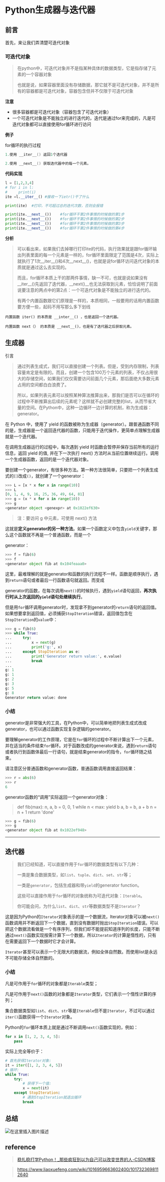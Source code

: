 # Python生成器与迭代器

## 前言

首先，来让我们弄清楚可迭代对象

### 可迭代对象

> 在python中，可迭代对象并不是指某种具体的数据类型，它是指存储了元素的一个容器对象
>
> 也就是说，如果容器里面没有存储数据，那它就不是可迭代对象，并不是所有的容器都是可迭代对象，容器包含但并不仅限于可迭代对象

**注意**

- 很多容器都是可迭代对象（容器包含了可迭代对象）
- 一个可迭代对象是不能独立的进行迭代的，迭代是通过for来完成的，凡是可迭代对象都可以直接使用for循环进行访问

**例子**

for循环的执行过程

```c
1.使用 __iter__() 返回1个迭代器

2.使用 __next__() 获取迭代器中的每一个元素。
```

**代码实现**

```python
l = [1,2,3,4]
# for i in l:
#     print(i)
ite =l.__iter__() #接收一下ietr()干了什么

print(ite)  #打印，不可超过总的迭代次数，否则会报错

print(ite.__next__())    #for循环干第2件事情的时候做的第1步
print(ite.__next__())    #for循环干第2件事情的时候做的第2步
print(ite.__next__())    #for循环干第2件事情的时候做的第3步
print(ite.__next__())    #for循环干第2件事情的时候做的第4步
```

**分析**

> 可以看出来，如果我们去掉哪行打印ite的代码，执行效果就是跟for循环输出列表里面的每一个元素是一样的，for循环里面限定了范围是4次，实际上就执行了1次__iter__()和4次__next__()，也就是说for循环访问迭代对象的本质就是通过这么去实现的。
>
> 而且，for循环本质上干的那两件事情，缺一不可，也就是说如果没有__iter__()先返回了迭代器，__next()__也无法获取到元素，恰恰说明了前面说要注意的两点中的第2点：一个可迭代对象是不能独立的进行迭代的。
>
> 有两个内置函数跟它们原理是一样的，本质相同，一般要用的话用内置函数要方便一些，起码不用写那么多下划线

````basic
内置函数 iter() 的本质是 __inter__() ，也是返回一个迭代器。

内置函数 next（） 的本质是 __next__()，也是有了迭代器之后获取元素。
````

## 生成器

引言

> 通过列表生成式，我们可以直接创建一个列表。但是，受到内存限制，列表容量肯定是有限的。而且，创建一个包含100万个元素的列表，不仅占用很大的存储空间，如果我们仅仅需要访问前面几个元素，那后面绝大多数元素占用的空间都白白浪费了。
>
> 所以，如果列表元素可以按照某种算法推算出来，那我们是否可以在循环的过程中不断推算出后续的元素呢？这样就不必创建完整的list，从而节省大量的空间。在Python中，这种一边循环一边计算的机制，称为生成器：generator。

在 Python 中，使用了 yield 的函数被称为生成器（generator）。跟普通函数不同的是，生成器是一个返回迭代器的函数，只能用于迭代操作，更简单点理解生成器就是一个迭代器。

在调用生成器运行的过程中，每次遇到 yield 时函数会暂停并保存当前所有的运行信息，返回 yield 的值, 并在下一次执行 next() 方法时从当前位置继续运行。调用一个生成器函数，返回的是一个迭代器对象。



要创建一个generator，有很多种方法。第一种方法很简单，只要把一个列表生成式的`[]`改成`()`，就创建了一个generator：

```python
>>> L = [x * x for x in range(10)]
>>> L
[0, 1, 4, 9, 16, 25, 36, 49, 64, 81]
>>> g = (x * x for x in range(10))
>>> g
<generator object <genexpr> at 0x1022ef630>
```

> 注：要访问 g 中元素，可使用 next() 方法



这就是**定义generator的另一种方法**。如果一个函数定义中包含`yield`关键字，那么这个函数就不再是一个普通函数，而是一个

generator：

```python
>>> f = fib(6)
>>> f
<generator object fib at 0x104feaaa0>
```

这里，最难理解的就是generator和函数的执行流程不一样。函数是顺序执行，遇到`return`语句或者最后一行函数语句就返回。而变成

generator的函数，在每次调用`next()`的时候执行，遇到`yield`语句返回，**再次执行时从上次返回的`yield`语句处继续执行**。



但是用`for`循环调用generator时，发现拿不到generator的`return`语句的返回值。如果想要拿到返回值，必须捕获`StopIteration`错误，返回值包含在`StopIteration`的`value`中：

```python
>>> g = fib(6)
>>> while True:
...     try:
...         x = next(g)
...         print('g:', x)
...     except StopIteration as e:
...         print('Generator return value:', e.value)
...         break
...
g: 1
g: 1
g: 2
g: 3
g: 5
g: 8
Generator return value: done
```

### 小结

generator是非常强大的工具，在Python中，可以简单地把列表生成式改成generator，也可以通过函数实现复杂逻辑的generator。

要理解generator的工作原理，它是在`for`循环的过程中不断计算出下一个元素，并在适当的条件结束`for`循环。对于函数改成的generator来说，遇到`return`语句或者执行到函数体最后一行语句，就是结束generator的指令，`for`循环随之结束。

请注意区分普通函数和generator函数，普通函数调用直接返回结果：

```python
>>> r = abs(6)
>>> r
6
```

generator函数的“调用”实际返回一个generator对象：

> def fib(max):
> n, a, b = 0, 0, 1
> while n < max:
> yield b
> a, b = b, a + b
> n = n + 1
> return 'done'

```python
>>> g = fib(6)
>>> g
<generator object fib at 0x1022ef948>
```

------

## 迭代器

> 我们已经知道，可以直接作用于`for`循环的数据类型有以下几种：
>
> 一类是集合数据类型，如`list`、`tuple`、`dict`、`set`、`str`等；
>
> 一类是`generator`，包括生成器和带`yield`的generator function。
>
> 这些可以直接作用于`for`循环的对象统称为可迭代对象：`Iterable`。
>
> 你可能会问，为什么`list`、`dict`、`str`等数据类型不是`Iterator`？

这是因为Python的`Iterator`对象表示的是一个数据流，Iterator对象可以被`next()`函数调用并不断返回下一个数据，直到没有数据时抛出`StopIteration`错误。可以把这个数据流看做是一个有序序列，但我们却不能提前知道序列的长度，只能不断通过`next()`函数实现按需计算下一个数据，所以`Iterator`的计算是惰性的，只有在需要返回下一个数据时它才会计算。

`Iterator`甚至可以表示一个无限大的数据流，例如全体自然数。而使用list是永远不可能存储全体自然数的。

### 小结

凡是可作用于`for`循环的对象都是`Iterable`类型；

凡是可作用于`next()`函数的对象都是`Iterator`类型，它们表示一个惰性计算的序列；

集合数据类型如`list`、`dict`、`str`等是`Iterable`但不是`Iterator`，不过可以通过`iter()`函数获得一个`Iterator`对象。

Python的`for`循环本质上就是通过不断调用`next()`函数实现的，例如：

```python
for x in [1, 2, 3, 4, 5]:
    pass
```

实际上完全等价于：

```python
# 首先获得Iterator对象:
it = iter([1, 2, 3, 4, 5])
# 循环:
while True:
    try:
        # 获得下一个值:
        x = next(it)
    except StopIteration:
        # 遇到StopIteration就退出循环
        break
```

## 总结

![在这里插入图片描述](https://img-blog.csdnimg.cn/2c3491d099cc406cb78a7338a4a492e8.jpg?x-oss-process=image/watermark,type_ZHJvaWRzYW5zZmFsbGJhY2s,shadow_50,text_Q1NETiBA5b2h6ZqF,size_20,color_FFFFFF,t_70,g_se,x_16#pic_center)

## reference

> [稳扎稳打学Python！_那些疯狂到以为自己可以改变世界的人-CSDN博客](https://sslljy.blog.csdn.net/article/details/120700554)

>https://www.liaoxuefeng.com/wiki/1016959663602400/1017323698112640